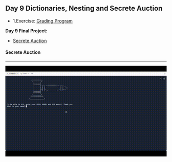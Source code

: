 ## Day 9 Dictionaries, Nesting and Secrete Auction

- 1.Exercise: [Grading Program](https://replit.com/@supercodr/day-9-start)

**Day 9 Final Project:**

- [Secrete Auction](https://replit.com/@supercodr/blind-auction-start)

#### Secrete Auction
---
![](secrete-auction.gif)
